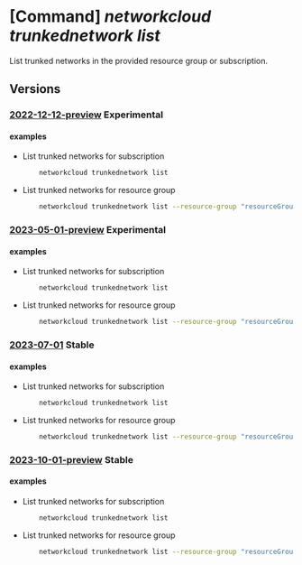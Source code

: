 # [Command] _networkcloud trunkednetwork list_

List trunked networks in the provided resource group or subscription.

## Versions

### [2022-12-12-preview](/Resources/mgmt-plane/L3N1YnNjcmlwdGlvbnMve30vcHJvdmlkZXJzL21pY3Jvc29mdC5uZXR3b3JrY2xvdWQvdHJ1bmtlZG5ldHdvcmtz/2022-12-12-preview.xml) **Experimental**

<!-- mgmt-plane /subscriptions/{}/providers/microsoft.networkcloud/trunkednetworks 2022-12-12-preview -->
<!-- mgmt-plane /subscriptions/{}/resourcegroups/{}/providers/microsoft.networkcloud/trunkednetworks 2022-12-12-preview -->

#### examples

- List trunked networks for subscription
    ```bash
        networkcloud trunkednetwork list
    ```

- List trunked networks for resource group
    ```bash
        networkcloud trunkednetwork list --resource-group "resourceGroupName"
    ```

### [2023-05-01-preview](/Resources/mgmt-plane/L3N1YnNjcmlwdGlvbnMve30vcHJvdmlkZXJzL21pY3Jvc29mdC5uZXR3b3JrY2xvdWQvdHJ1bmtlZG5ldHdvcmtz/2023-05-01-preview.xml) **Experimental**

<!-- mgmt-plane /subscriptions/{}/providers/microsoft.networkcloud/trunkednetworks 2023-05-01-preview -->
<!-- mgmt-plane /subscriptions/{}/resourcegroups/{}/providers/microsoft.networkcloud/trunkednetworks 2023-05-01-preview -->

#### examples

- List trunked networks for subscription
    ```bash
        networkcloud trunkednetwork list
    ```

- List trunked networks for resource group
    ```bash
        networkcloud trunkednetwork list --resource-group "resourceGroupName"
    ```

### [2023-07-01](/Resources/mgmt-plane/L3N1YnNjcmlwdGlvbnMve30vcHJvdmlkZXJzL21pY3Jvc29mdC5uZXR3b3JrY2xvdWQvdHJ1bmtlZG5ldHdvcmtz/2023-07-01.xml) **Stable**

<!-- mgmt-plane /subscriptions/{}/providers/microsoft.networkcloud/trunkednetworks 2023-07-01 -->
<!-- mgmt-plane /subscriptions/{}/resourcegroups/{}/providers/microsoft.networkcloud/trunkednetworks 2023-07-01 -->

#### examples

- List trunked networks for subscription
    ```bash
        networkcloud trunkednetwork list
    ```

- List trunked networks for resource group
    ```bash
        networkcloud trunkednetwork list --resource-group "resourceGroupName"
    ```

### [2023-10-01-preview](/Resources/mgmt-plane/L3N1YnNjcmlwdGlvbnMve30vcHJvdmlkZXJzL21pY3Jvc29mdC5uZXR3b3JrY2xvdWQvdHJ1bmtlZG5ldHdvcmtz/2023-10-01-preview.xml) **Stable**

<!-- mgmt-plane /subscriptions/{}/providers/microsoft.networkcloud/trunkednetworks 2023-10-01-preview -->
<!-- mgmt-plane /subscriptions/{}/resourcegroups/{}/providers/microsoft.networkcloud/trunkednetworks 2023-10-01-preview -->

#### examples

- List trunked networks for subscription
    ```bash
        networkcloud trunkednetwork list
    ```

- List trunked networks for resource group
    ```bash
        networkcloud trunkednetwork list --resource-group "resourceGroupName"
    ```
